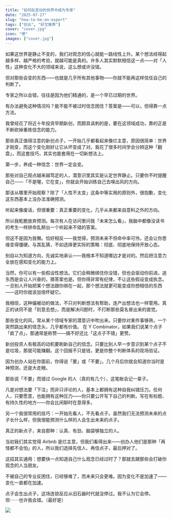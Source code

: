 ```yaml
---
title: "如何在变动的世界中成为专家"
date: "2025-07-27"
slug: "how-to-be-an-expert"
tags: ["创业", "好文推荐"]
cover: "cover.jpg"
icon: "😎"
images: ["cover.jpg"]
---
```

如果这世界是静止不变的，我们对观念的信心就能一路线性上升。某个想法经得起越多样、越严格的考验，就越可能是真的。许多人其实默默相信这一点——对「人性」这种变化不大的领域来说，这么想或许没错。



但对那些会变的东西——也就是几乎所有其他事物——你就不能再这样信任自己的判断了。



专家之所以会错，往往是因为他们精通的，是一个早已过期的世界。



有办法避免这种情况吗？能不能不被过时信念困住？答案是——可以，但得靠一点方法。



我曾经花了将近十年投资早期新创，而颇具讽刺的是，要在这领域成功，靠的正是不断砍掉重练信念的能力。



那些真正值得注意的新创点子，一开始几乎都看起来像烂主意，原因很简单：世界才刚变，而这个变化刚好让它从坏变成了对。我花了很多时间学会分辨这种「翻盘」，而这套技巧，其实也能套用在一切新想法上。



第一步，养成一种信念：世界一定会变。



那些对自己观点越来越笃定的人，潜意识里其实是认定世界静止。只要你不时提醒自己——「不是喔，它在变」，你就会开始训练自己去嗅出风的方向。



那该从哪里开始观察？除了「人性不太变」这条中等实用的原则外，很抱歉，变化这东西基本上没办法准确预测。



听起来像废话，但很重要：真正重要的变化，几乎从来都来自意料之外的方向。



所以我乾脆放弃预测。每次有人在访问里问我「未来怎么看」，我脑中都像没读书的考生一样拼命乱掰出一个听起来不错的答案。



但这不是因为我懒。恰好相反——我觉得，预测未来不但命中率可怜，还会让你思维变得僵硬。与其乱猜，不如选择更实际的策略：彻底、彻底地保持开放心态。



别自以为知道方向，先诚实地承认——我根本不知道哪边才是对的。然后把注意力全放在感知变化的能力上。



当然，你可以有一些假设性想法。它们会稍微绑住你没错，但也会驱动你前进。追东西是会让人兴奋的，猜答案也是。但你得非常有纪律，不让这些假设变成执念。
一旦别人开始把某个想法跟你绑在一起，那个想法就更可能变成你想相信的东西——这时你就该加倍怀疑它。



我相信，这种偏被动的做法，不只对判断想法有帮助，连产出想法也一样管用。真正的诀窍不是「刻意去想」，而是解决问题时，不打断那些莫名冒出来的直觉。



那些变化的风，常从某个领域专家的潜意识中吹出来。只要你对某件事够熟，一个突然跳出来的怪念头，几乎都有价值。
在 Y Combinator，如果我们说某个点子「疯了点」，那通常是称赞——搞不好还比「这点子不错」更赞。



新创投资人有极高的动机要刷新自己的信念。只要比别人早一步意识到某个点子不是垃圾，那就可能赚翻。这个回报不只是钱，更是你整个判断体系的现场验证。



因为创办人站在你面前，你得说「要」或「不要」，几个月后你就会知道你当时是神预测，还是大走眼。



那些说「不要」而错过 Google 的人（真的有几个），这笔帐会记一辈子。



凡是对想法要「下注」而非只评论的人，基本上都拥有这种自我纠错压力。任何人，只要愿意，也能拥有这种压力——你只要公开写下自己的判断。写在有标题、有持久性的地方——你会比闲聊时在意得多。



另一个我很常用的技巧：一开始先看人，不先看点子。虽然我们无法预测未来的点子长什么样，但我很能预测什么样的人会生出未来的点子。



真正的新点子，来自那种：认真、有劲、脑袋够独立的人。



当初我们其实觉得 Airbnb 是烂主意，但我们看得出来——创办人他们是那种「再怪都不会怕」的人，所以我们选择先信人、再信点子，最后押对了。



这招其实通用：想要快一点知道自己什么观念已经过时了？那就去跟那些会打破你观念的人当朋友。



不被自己的专业反困住，已经够难了，而未来只会更难。因为变化不是加速了——变化一直都在加速。



点子会生出点子，这场连锁反应从旧石器时代就没停过。我不认为它会停。
但⋯⋯也许我会错。（最好是）




![](https://prod-files-secure.s3.us-west-2.amazonaws.com/112d0858-5090-4d34-a606-b75eb8d65fd2/46476355-9cf3-4e99-9b7a-3531bc426380/1000202064.png?X-Amz-Algorithm=AWS4-HMAC-SHA256&X-Amz-Content-Sha256=UNSIGNED-PAYLOAD&X-Amz-Credential=ASIAZI2LB4664EQSDURW%2F20251022%2Fus-west-2%2Fs3%2Faws4_request&X-Amz-Date=20251022T222912Z&X-Amz-Expires=3600&X-Amz-Security-Token=IQoJb3JpZ2luX2VjEH0aCXVzLXdlc3QtMiJHMEUCIGhEEcQ%2BmGa3zTq%2Bi%2BZ%2FUf%2BjMMlfE5yIV8iPEvH%2F6GBBAiEAl%2FontND4Im0YgRm%2FZrDO68cutvlDX7bC8K2gvR6UEBYq%2FwMINRAAGgw2Mzc0MjMxODM4MDUiDL5G6hviQUs4jXAG9ircAwoRs%2BovLMGC7baO2hsmF47jmon9yVEa1%2BuAaSBye1QM1zapXDf2HeHfaMJxeI9kDCZD8CYh5uUkpkUStXO3sD2cySLelSNLEZeKKFaIYqwSYgPfgNQ1P9uxxqLByB2elgL14rj0u0tF8JkRqSXhFatrD4QK%2F1b2trWZE9JYOlfobgQJMQFZTHluEcJWuKKad0FCRNRk8SSt8UOE%2Fd3mPnR8blTysfW22onm7fep2K9tvT8a2J6EO%2Fxe4S8jOkuNetOh7YWwxJm2fZ4%2BjdNBZ86GNvJUHNoO2Sjmaojv7jeEUpREES0O6c6uMYxNzE9oOcjqLs0XBHeOv9RjoDokby6O367ib9eE5oCPfk9uQiQodKWvMDsiBR8z8QEVRI9mBZaJfX7tQQUCFyxvTeovWW01feK5PCNkOZgB3Hlgg8gcjM5EMVryY1385TXr5MwEC9WVOORL3uTTDxdMWkjKlqBmIUJB%2Bpzwt9hZUFEsOlC3CJcdkfy3g1eLxzagWA4FfQ8p2uc14OsU2MlwmUVey7SR2nbBF8EFep8twnPo%2FSHNJtUZMydRQAey1nZGRFCSWASRcHz%2FjZVJ%2Bk0O2EnB3jtE5EgTohXTbKZl%2BBllzm%2BmtQngm9B3SCiROy4CMLH55McGOqUBBh%2F9wg5Jn0Yor88gLetoxxoN2Ev%2FYDSL5W8JYFw0U8IrnN5yQmHmgVSBHvrbR7fsCzJI%2BoBzKqRlARomLm8rCf13VAlCS%2B7vaRiJ6Sw0jukDJCJEryzqwH%2FDfA2v458pZWlOt6WgxGOkM6p2zcIEQgZd7uCUvKpLMLp1cS%2B%2FUC6XgAfXGGgyEesVMdlluLpWLPNeSyj0VbxLShKge2%2B5GCIwBPhD&X-Amz-Signature=afcd183e04eb41ff016f157fe6e57ed58a4c717e7ac2a0e5b4982e9ff37b119e&X-Amz-SignedHeaders=host&x-amz-checksum-mode=ENABLED&x-id=GetObject)

